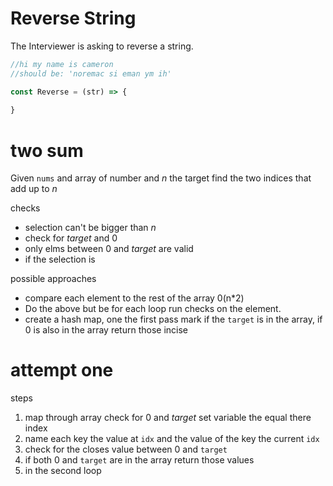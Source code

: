 # Reverse String

The Interviewer is asking to reverse a string.

```js
//hi my name is cameron
//should be: 'noremac si eman ym ih'

const Reverse = (str) => {
    
}
```

# two sum

Given `nums` and array of number and *n* the target find the two indices that add up to *n*

checks

- selection can't be bigger than *n*
- check for *target* and 0
- only elms between 0 and *target* are valid
- if the selection is 

possible approaches

-  compare each element to the rest of the array 0(n*2)
- Do the above but be for each loop run checks on the element.
- create a hash map, one the first pass mark if the `target` is in the array, if 0 is also in the array return those incise

# **attempt one**  

steps

1. map through array check for 0 and *target* set variable the equal there index
2. name each key the value at `idx` and the value of the key the current `idx`
3. check for the closes value between 0 and `target` 
4. if both 0 and `target` are in the array return those values
5. in the second loop 
